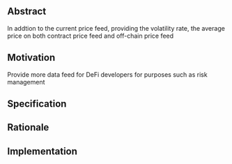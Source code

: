 ## Abstract

In addtion to the current price feed, providing the volatility rate, the average price on both contract price feed and off-chain price feed

## Motivation

Provide more data feed for DeFi developers for purposes such as risk management

## Specification

## Rationale

## Implementation
